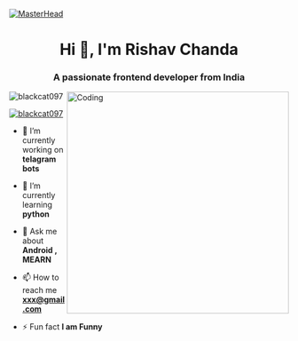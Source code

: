 [![MasterHead](https://1.bp.blogspot.com/-7A4WynwLsMw/XbBpCXG8fHI/AAAAAAAAMt4/uOa1bpLskYgrwGbllhSu2SDj_Mig8SXJQCLcBGAsYHQ/s1600/2000_600px.gif)](https://blackcat097.io)

<h1 align="center">Hi 👋, I'm Rishav Chanda</h1>

<h3 align="center">A passionate frontend developer from India</h3>

<img align="right" alt="Coding" width="400" src="https://cdn.dribbble.com/users/1162077/screenshots/3848914/programmer.gif">

<p align="left"> <img src="https://komarev.com/ghpvc/?username=rishavchanda&label=Profile%20views&color=0e75b6&style=flat" alt="blackcat097" /> </p>

<p align="left"> <a href="https://twitter.com/blackcat097" target="blank"><img src="https://img.shields.io/twitter/follow/?logo=twitteblackcat097r&style=for-the-badge" alt="blackcat097" /></a> </p>

- 🔭 I’m currently working on **telagram bots**

- 🌱 I’m currently learning **python**

- 💬 Ask me about **Android , MEARN**

- 📫 How to reach me **xxx@gmail.com**

- ⚡ Fun fact **I am Funny**


















  
  
  
  
  
       
